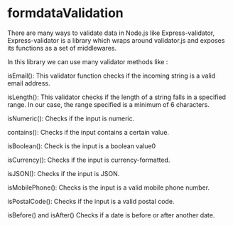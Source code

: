# formdataValidation
There are many ways to validate data in Node.js like Express-validator,
 Express-validator is a library which wraps around validator.js and exposes its functions as a set of middlewares.
 
 In this library we can use many validator methods like : 
 
 isEmail(): This validator function checks if the incoming string is a valid email address.
 
 isLength(): This validator checks if the length of a string falls in a specified range. In our case, the range specified is a minimum of 6 characters.
 
 isNumeric(): Checks if the input is numeric.
 
 contains(): Checks if the input contains a certain value.
 
 isBoolean(): Check is the input is a boolean value0
 
 isCurrency(): Checks if the input is currency-formatted.
 
 isJSON(): Checks if the input is JSON.
 
 isMobilePhone(): Checks is the input is a valid mobile phone number.
 
 isPostalCode(): Checks if the input is a valid postal code.
 
 isBefore() and isAfter() Checks if a date is before or after another date.
